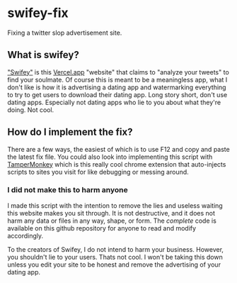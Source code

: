 # swifey-fix
Fixing a twitter slop advertisement site.

## What is swifey?
["Swifey"](https://swifey.vercel.app/) is this [Vercel.app](https://vercel.com/) "website" that claims to "analyze your tweets" to find your soulmate. Of course this is meant to be a meaningless app, what I don't like is how it is advertising a dating app and watermarking everything to try to get users to download their dating app. Long story short, don't use dating apps. Especially not dating apps who lie to you about what they're doing. Not cool.

## How do I implement the fix?
There are a few ways, the easiest of which is to use F12 and copy and paste the latest fix file.
You could also look into implementing this script with [TamperMonkey](https://www.tampermonkey.net/) which is this really cool chrome extension that auto-injects scripts to sites you visit for like debugging or messing around.

### I did not make this to harm anyone
I made this script with the intention to remove the lies and useless waiting this website makes you sit through. 
It is not destructive, and it does not harm any data or files in any way, shape, or form. 
The *complete* code is available on this github repository for anyone to read and modify accordingly.

To the creators of Swifey, I do not intend to harm your business. However, you shouldn't lie to your users.
Thats not cool.
I won't be taking this down unless you edit your site to be honest and remove the advertising of your dating app.
